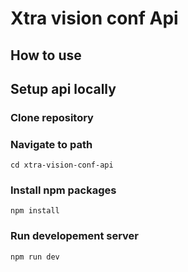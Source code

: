 # Xtra vision conf Api

## How to use

## Setup api locally

### Clone repository

<!--```git clone https://github.com/Awaish-prog/xtra-vision-conf-api.git```-->

### Navigate to path

```cd xtra-vision-conf-api```

### Install npm packages

```npm install```

### Run developement server

```npm run dev```